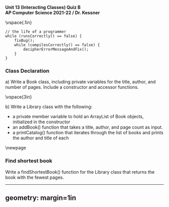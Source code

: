 __Unit 13 (Interacting Classes) Quiz B__  
__AP Computer Science 2021-22 / Dr. Kessner__  

\vspace{.1in}

```
// the life of a programmer
while (runsCorrectly() == false) {
    fixBug();
    while (compilesCorrectly() == false) {
        decipherErrorMessageAndFix();
    }
}
```

### Class Declaration

a) Write a Book class, including private variables for the title, author, and
number of pages.  Include a constructor and accessor functions.

\vspace{3in}

b) Write a Library class with the following:

* a private member variable to hold an ArrayList of Book objects, initialized
  in the constructor
* an addBook() function that takes a title, author, and page count as input.
* a printCatalog() function that iterates through the list of books and prints
  the author and title of each

\newpage

### Find shortest book

Write a findShortestBook() function for the Library class that returns the book
with the fewest pages.



---
geometry: margin=1in
---


